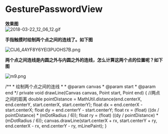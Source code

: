 # GesturePasswordView  


**效果图**  
![2018-03-22_12_06_12.gif](https://upload-images.jianshu.io/upload_images/1472453-025aa25fef9c0187.gif?imageMogr2/auto-orient/strip)


**手指触摸时绘制两个点之间的连线了。如下图**

![CIJ6_4AYF8Y6YEI3PUOHS7B.png](https://upload-images.jianshu.io/upload_images/1472453-fc72b71f0f2f46dd.png?imageMogr2/auto-orient/strip%7CimageView2/2/w/1240)

**两个点之间连线是内圆之外与内圆之外的连线，怎么计算这两个点的位置呢？如下图**  

![m9.png](https://upload-images.jianshu.io/upload_images/1472453-f7634b4bd92a9fdd.png?imageMogr2/auto-orient/strip%7CimageView2/2/w/1240)  

  /**
     * 绘制两个点之间的连线
     *
     * @param canvas
     * @param start
     * @param end
     */
    private void drawLine(Canvas canvas, Point start, Point end) {
        //两点之间的距离
        double pointDistance = MathUtil.distance(end.centerX, end.centerY, start.centerX, start.centerY);
        float dx = end.centerX - start.centerX;
        float dy = end.centerY - start.centerY;
        float rx = (float) ((dx / pointDistance) * (mDotRadius / 6));
        float ry = (float) ((dy / pointDistance) * (mDotRadius / 6));
        canvas.drawLine(start.centerX + rx, start.centerY + ry,
                end.centerX - rx, end.centerY - ry, mLinePaint);
    }
